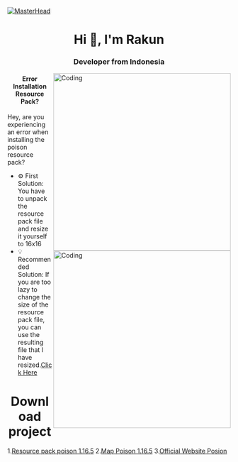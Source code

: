 [![MasterHead](https://i.ibb.co/jWWhWL0/caa291edd7c238e8b9d55ee8958b7a0d.gif)](#)

<h1 align="center">Hi 👋, I'm Rakun</h1>
<h3 align="center">Developer from Indonesia</h3>

<img align="right" alt="Coding" width="400" src="https://i.ibb.co/hXytp5W/375debb77ac45a8019a801a93f529be9.gif">

<h4 align="center">Error Installation Resource Pack?</h4>
<p>Hey, are you experiencing an error when installing the poison resource pack?</p>

<img align="right" alt="Coding" width="400" src="">

- ⚙️ First Solution: You have to unpack the resource pack file and resize it yourself to 16x16
- 💡 Recommended Solution: If you are too lazy to change the size of the resource pack file, you can use the resulting file that I have resized.[Click Here](#download)

<h1 align="center" id="download">Download project</h1>
1.<a href="https://drive.google.com/uc?export=download&id=1n6ILY6aQBaZm_bGb0OmSGzSATDr6dxJX">Resource pack poison 1.16.5</a>
2.<a href="">Map Poison 1.16.5</a>
3.<a href="">Official Website Posion</a>
